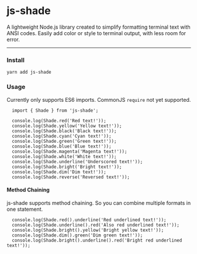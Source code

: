 # js-shade
A lightweight Node.js library created to simplify formatting terminal text with ANSI codes.
Easily add color or style to terminal output, with less room for error.

---
### Install
```
yarn add js-shade
```
### Usage
Currently only supports ES6 imports. CommonJS `require` not yet supported.
```
  import { Shade } from 'js-shade';

  console.log(Shade.red('Red text!'));
  console.log(Shade.yellow('Yellow text!'));
  console.log(Shade.black('Black text!'));
  console.log(Shade.cyan('Cyan text!'));
  console.log(Shade.green('Green text!'));
  console.log(Shade.blue('Blue text!'));
  console.log(Shade.magenta('Magenta text!'));
  console.log(Shade.white('White text!'));
  console.log(Shade.underline('Underscored text!'));
  console.log(Shade.bright('Bright text!'));
  console.log(Shade.dim('Dim text!'));
  console.log(Shade.reverse('Reversed text!'));
```
#### Method Chaining
js-shade supports method chaining. So you can combine multiple formats in one statement.
```
  console.log(Shade.red().underline('Red underlined text!'));
  console.log(Shade.underline().red('Also red underlined text!'));
  console.log(Shade.bright().yellow('Bright yellow text!'));
  console.log(Shade.dim().green('Dim green text!'));
  console.log(Shade.bright().underline().red('Bright red underlined text!'));
```
